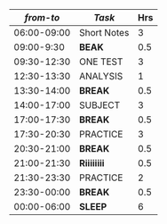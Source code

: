 | *from-to*   | *Task*      | Hrs |
| ----------- | ----------- | --- |
| 06:00-09:00 | Short Notes | 3   |
| 09:00-9:30  | **BEAK**    | 0.5 |
| 09:30-12:30 | ONE TEST    | 3   |
| 12:30-13:30 | ANALYSIS    | 1   |
| 13:30-14:00 | **BREAK**   | 0.5 |
| 14:00-17:00 | SUBJECT     | 3   |
| 17:00-17:30 | **BREAK**   | 0.5 |
| 17:30-20:30 | PRACTICE    | 3   |
| 20:30-21:00 | **BREAK**   | 0.5 |
| 21:00-21:30 | **Riiiiiiii**            | 0.5    |
| 21:30-23:30 | PRACTICE    | 2 |
| 23:30-00:00 | **BREAK**   | 0.5 |
| 00:00-06:00 | **SLEEP**   | 6   |

